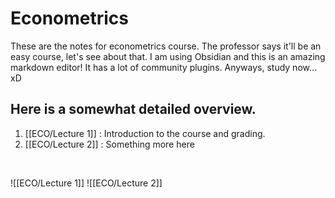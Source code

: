 # Econometrics
These are the notes for econometrics course. The professor says it'll be an easy course, let's see about that. I am using Obsidian and this is an amazing markdown editor! It has a lot of community plugins. Anyways, study now... xD

## Here is a somewhat detailed overview.
1. [[ECO/Lecture 1]] : Introduction to the course and grading.
2. [[ECO/Lecture 2]] : Something more here

<br>

![[ECO/Lecture 1]]
![[ECO/Lecture 2]]
